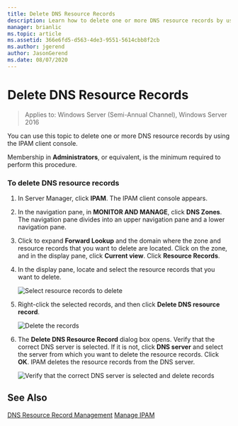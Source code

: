 ```yaml
---
title: Delete DNS Resource Records
description: Learn how to delete one or more DNS resource records by using the IPAM client console.
manager: brianlic
ms.topic: article
ms.assetid: 366e6fd5-d563-4de3-9551-5614cbb8f2cb
ms.author: jgerend
author: JasonGerend
ms.date: 08/07/2020
---
```

# Delete DNS Resource Records

>Applies to: Windows Server (Semi-Annual Channel), Windows Server 2016

You can use this topic to delete one or more DNS resource records by using the IPAM client console.

Membership in **Administrators**, or equivalent, is the minimum required to perform this procedure.

### To delete DNS resource records

1.  In Server Manager, click  **IPAM**. The IPAM client console appears.

2.  In the navigation pane, in **MONITOR AND MANAGE**, click **DNS Zones**.  The navigation pane divides into an upper navigation pane and a lower navigation pane.

3.  Click to expand **Forward Lookup** and the domain where the zone and resource records that you want to delete are located. Click on the zone, and in the display pane, click **Current view**. Click **Resource Records**.

4.  In the display pane, locate and select the resource records that you want to delete.

    ![Select resource records to delete](../../media/Delete-DNS-Resource-Records/ipam_DeleteRR_01.jpg)

5.  Right-click the selected records, and then click **Delete DNS resource record**.

    ![Delete the records](../../media/Delete-DNS-Resource-Records/ipam_DeleteRR_02.jpg)

6.  The **Delete DNS Resource Record** dialog box opens. Verify that the correct DNS server is selected. If it is not, click **DNS server** and select the server from which you want to delete the resource records. Click **OK**. IPAM deletes the resource records from the DNS server.

    ![Verify that the correct DNS server is selected and delete records](../../media/Delete-DNS-Resource-Records/ipam_DeleteRR_03.jpg)

## See Also
[DNS Resource Record Management](DNS-Resource-Record-Management.md)
[Manage IPAM](Manage-IPAM.md)



